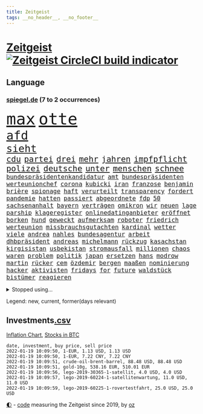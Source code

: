 ```yaml
---
title: Zeitgeist
tags: __no_header__, __no_footer__
---
```


# [Zeitgeist](https://oliz.io/zeitgeist/) [![Zeitgeist CircleCI build indicator](https://circleci.com/gh/ooz/zeitgeist.svg?style=shield)](https://circleci.com/gh/ooz/zeitgeist)

## Language

<h3><a href="https://www.spiegel.de" target="_blank">spiegel.de</a> (7 to 2 occurrences)</h3>
<p style="font-family:monospace">
<span style="font-size:32pt"><a href="news_links.html#max" class="current">max</a></span>
<span style="font-size:32pt"><a href="news_links.html#otte" class="new">otte</a></span>
<br>
<span style="font-size:24pt"><a href="news_links.html#afd" class="current">afd</a></span>
<br>
<span style="font-size:20pt"><a href="news_links.html#sieht" class="current">sieht</a></span>
<br>
<span style="font-size:16pt"><a href="news_links.html#cdu" class="current">cdu</a></span>
<span style="font-size:16pt"><a href="news_links.html#partei" class="current">partei</a></span>
<span style="font-size:16pt"><a href="news_links.html#drei" class="current">drei</a></span>
<span style="font-size:16pt"><a href="news_links.html#mehr" class="current">mehr</a></span>
<span style="font-size:16pt"><a href="news_links.html#jahren" class="current">jahren</a></span>
<span style="font-size:16pt"><a href="news_links.html#impfpflicht" class="current">impfpflicht</a></span>
<span style="font-size:16pt"><a href="news_links.html#polizei" class="current">polizei</a></span>
<span style="font-size:16pt"><a href="news_links.html#deutsche" class="current">deutsche</a></span>
<span style="font-size:16pt"><a href="news_links.html#unter" class="current">unter</a></span>
<span style="font-size:16pt"><a href="news_links.html#menschen" class="current">menschen</a></span>
<span style="font-size:16pt"><a href="news_links.html#schnee" class="current">schnee</a></span>
<br>
<span style="font-size:12pt"><a href="news_links.html#bundespräsidentenkandidatur" class="new">bundespräsidentenkandidatur</a></span>
<span style="font-size:12pt"><a href="news_links.html#amt" class="current">amt</a></span>
<span style="font-size:12pt"><a href="news_links.html#bundespräsidenten" class="current">bundespräsidenten</a></span>
<span style="font-size:12pt"><a href="news_links.html#werteunionchef" class="new">werteunionchef</a></span>
<span style="font-size:12pt"><a href="news_links.html#corona" class="current">corona</a></span>
<span style="font-size:12pt"><a href="news_links.html#kubicki" class="current">kubicki</a></span>
<span style="font-size:12pt"><a href="news_links.html#iran" class="current">iran</a></span>
<span style="font-size:12pt"><a href="news_links.html#franzose" class="new">franzose</a></span>
<span style="font-size:12pt"><a href="news_links.html#benjamin" class="current">benjamin</a></span>
<span style="font-size:12pt"><a href="news_links.html#brière" class="new">brière</a></span>
<span style="font-size:12pt"><a href="news_links.html#spionage" class="current">spionage</a></span>
<span style="font-size:12pt"><a href="news_links.html#haft" class="current">haft</a></span>
<span style="font-size:12pt"><a href="news_links.html#verurteilt" class="current">verurteilt</a></span>
<span style="font-size:12pt"><a href="news_links.html#transparency" class="new">transparency</a></span>
<span style="font-size:12pt"><a href="news_links.html#fordert" class="current">fordert</a></span>
<span style="font-size:12pt"><a href="news_links.html#pandemie" class="current">pandemie</a></span>
<span style="font-size:12pt"><a href="news_links.html#hatten" class="current">hatten</a></span>
<span style="font-size:12pt"><a href="news_links.html#passiert" class="current">passiert</a></span>
<span style="font-size:12pt"><a href="news_links.html#abgeordnete" class="current">abgeordnete</a></span>
<span style="font-size:12pt"><a href="news_links.html#fdp" class="current">fdp</a></span>
<span style="font-size:12pt"><a href="news_links.html#50" class="current">50</a></span>
<span style="font-size:12pt"><a href="news_links.html#sachsenanhalt" class="current">sachsenanhalt</a></span>
<span style="font-size:12pt"><a href="news_links.html#bayern" class="current">bayern</a></span>
<span style="font-size:12pt"><a href="news_links.html#verträgen" class="new">verträgen</a></span>
<span style="font-size:12pt"><a href="news_links.html#omikron" class="current">omikron</a></span>
<span style="font-size:12pt"><a href="news_links.html#wir" class="current">wir</a></span>
<span style="font-size:12pt"><a href="news_links.html#neuen" class="current">neuen</a></span>
<span style="font-size:12pt"><a href="news_links.html#lage" class="current">lage</a></span>
<span style="font-size:12pt"><a href="news_links.html#parship" class="new">parship</a></span>
<span style="font-size:12pt"><a href="news_links.html#klageregister" class="new">klageregister</a></span>
<span style="font-size:12pt"><a href="news_links.html#onlinedatinganbieter" class="new">onlinedatinganbieter</a></span>
<span style="font-size:12pt"><a href="news_links.html#eröffnet" class="current">eröffnet</a></span>
<span style="font-size:12pt"><a href="news_links.html#borken" class="new">borken</a></span>
<span style="font-size:12pt"><a href="news_links.html#hund" class="current">hund</a></span>
<span style="font-size:12pt"><a href="news_links.html#geweckt" class="current">geweckt</a></span>
<span style="font-size:12pt"><a href="news_links.html#aufmerksam" class="current">aufmerksam</a></span>
<span style="font-size:12pt"><a href="news_links.html#roboter" class="current">roboter</a></span>
<span style="font-size:12pt"><a href="news_links.html#friedrich" class="current">friedrich</a></span>
<span style="font-size:12pt"><a href="news_links.html#werteunion" class="new">werteunion</a></span>
<span style="font-size:12pt"><a href="news_links.html#missbrauchsgutachten" class="new">missbrauchsgutachten</a></span>
<span style="font-size:12pt"><a href="news_links.html#kardinal" class="current">kardinal</a></span>
<span style="font-size:12pt"><a href="news_links.html#wetter" class="current">wetter</a></span>
<span style="font-size:12pt"><a href="news_links.html#viele" class="current">viele</a></span>
<span style="font-size:12pt"><a href="news_links.html#andrea" class="current">andrea</a></span>
<span style="font-size:12pt"><a href="news_links.html#nahles" class="current">nahles</a></span>
<span style="font-size:12pt"><a href="news_links.html#bundesagentur" class="current">bundesagentur</a></span>
<span style="font-size:12pt"><a href="news_links.html#arbeit" class="current">arbeit</a></span>
<span style="font-size:12pt"><a href="news_links.html#dhbpräsident" class="new">dhbpräsident</a></span>
<span style="font-size:12pt"><a href="news_links.html#andreas" class="current">andreas</a></span>
<span style="font-size:12pt"><a href="news_links.html#michelmann" class="new">michelmann</a></span>
<span style="font-size:12pt"><a href="news_links.html#rückzug" class="current">rückzug</a></span>
<span style="font-size:12pt"><a href="news_links.html#kasachstan" class="current">kasachstan</a></span>
<span style="font-size:12pt"><a href="news_links.html#kirgisistan" class="current">kirgisistan</a></span>
<span style="font-size:12pt"><a href="news_links.html#usbekistan" class="new">usbekistan</a></span>
<span style="font-size:12pt"><a href="news_links.html#stromausfall" class="current">stromausfall</a></span>
<span style="font-size:12pt"><a href="news_links.html#millionen" class="current">millionen</a></span>
<span style="font-size:12pt"><a href="news_links.html#chaos" class="current">chaos</a></span>
<span style="font-size:12pt"><a href="news_links.html#waren" class="current">waren</a></span>
<span style="font-size:12pt"><a href="news_links.html#problem" class="current">problem</a></span>
<span style="font-size:12pt"><a href="news_links.html#politik" class="current">politik</a></span>
<span style="font-size:12pt"><a href="news_links.html#japan" class="current">japan</a></span>
<span style="font-size:12pt"><a href="news_links.html#ersetzen" class="current">ersetzen</a></span>
<span style="font-size:12pt"><a href="news_links.html#hans" class="current">hans</a></span>
<span style="font-size:12pt"><a href="news_links.html#modrow" class="current">modrow</a></span>
<span style="font-size:12pt"><a href="news_links.html#martin" class="current">martin</a></span>
<span style="font-size:12pt"><a href="news_links.html#rücker" class="current">rücker</a></span>
<span style="font-size:12pt"><a href="news_links.html#cem" class="current">cem</a></span>
<span style="font-size:12pt"><a href="news_links.html#özdemir" class="current">özdemir</a></span>
<span style="font-size:12pt"><a href="news_links.html#bergen" class="current">bergen</a></span>
<span style="font-size:12pt"><a href="news_links.html#maaßen" class="current">maaßen</a></span>
<span style="font-size:12pt"><a href="news_links.html#nominierung" class="current">nominierung</a></span>
<span style="font-size:12pt"><a href="news_links.html#hacker" class="current">hacker</a></span>
<span style="font-size:12pt"><a href="news_links.html#aktivisten" class="current">aktivisten</a></span>
<span style="font-size:12pt"><a href="news_links.html#fridays" class="current">fridays</a></span>
<span style="font-size:12pt"><a href="news_links.html#for" class="current">for</a></span>
<span style="font-size:12pt"><a href="news_links.html#future" class="current">future</a></span>
<span style="font-size:12pt"><a href="news_links.html#waldstück" class="current">waldstück</a></span>
<span style="font-size:12pt"><a href="news_links.html#bistümer" class="new">bistümer</a></span>
<span style="font-size:12pt"><a href="news_links.html#reagieren" class="current">reagieren</a></span>
</p>
<details>
<summary>Stopped using...</summary>
<p class="former" style="font-size:12pt">
live(460) protestiert(460) appelliert(459) ber(459) bernd(459) blickt(459) gipfel(459) historiker(459) lisa(459) lohnt(459) suchte(459) beschäftigten(458) frühen(458) gemeinden(458) guter(458) masken(458) regisseurin(458) unmöglich(458) verzögert(458) zuerst(458) 2015(457) angespannt(457) aufnehmen(457) eng(457) giffey(457) reform(457) rest(457) vorstellung(457) and(456) einziges(456) golf(456) ifoinstitut(456) kriminellen(456) moderna(456) smartphone(456) stoppte(456) äußern(456) afrika(455) amerikaner(455) bußgeld(455) coronaschnelltests(455) doku(455) kassiert(455) maßnahme(455) sv(455) wirkte(455) xi(455) überreste(455) abstimmen(454) argumente(454) dfb(454) ermöglichen(454) finanziell(454) häufen(454) militärs(454) quartal(454) reul(454) richterin(454) städte(454) arbeitete(453) büros(453) eugh(453) fabrik(453) gewerkschaft(453) insekten(453) katze(453) laden(453) maximal(453) misshandelt(453) nominiert(453) passen(453) passieren(453) spanischen(453) spiels(453) strengere(453) tobt(453) unterzeichnet(453) zurückkehren(453) außen(452) entstehen(452) fahrt(452) feier(452) herrscher(452) mars(452) reichte(452) umgehend(452) versäumnisse(452) vorfall(452) zurückgetreten(452) überwinden(452) befinden(451) beispielen(451) bloß(451) bulgarien(451) florida(451) gebaut(451) kraftvoll(451) literatur(451) lothar(451) medikamente(451) paul(451) scheidet(451) schwerer(451) solidarität(451) umstrittenes(451) weitet(451) wieler(451) zufrieden(451) 44(450) 65(450) 79(450) d(450) freigestellt(450) gesprengt(450) mutmaßlich(450) rassistischer(450) rechtsextremismus(450) richtung(450) selben(450) stich(450) suspendiert(450) ulm(450) verhängen(450) wohnen(450) zoll(450) zählen(450) aufruf(449) big(449) bodo(449) entlassung(449) gastgeber(449) geflogen(449) gelsenkirchen(449) gesunde(449) grundlage(449) mengen(449) männliche(449) nahezu(449) verdiente(449) wirkung(449) bundesligavorschau(448) diplomaten(448) juni(448) rassistische(448) rechtsextremen(448) spieltag(448) veranstaltungen(448) vertrauen(448) einigung(447) gebe(447) hamilton(447) lewis(447) nutzt(447) oppositionelle(447) sichern(447) tschechien(447) verstappen(447) wand(447) übergeben(447) 96(446) aufgegeben(446) bewährungsstrafe(446) gespalten(446) inszeniert(446) lebte(446) nahen(446) pressestimmen(446) riesige(446) sinn(446) türkischen(446) widerspruch(446) anbieter(445) anschuldigungen(445) fuhr(445) swetlana(445) wurzeln(445) abgebrochen(444) armut(444) diego(444) e(444) erneuten(444) eurecht(444) george(444) meinungsfreiheit(444) see(444) biontech(443) fortgesetzt(443) mauer(443) produzieren(443) tragödie(443) wahren(443) zimmer(443) band(442) bundesstaat(442) festgestellt(442) herr(442) konzentrieren(442) petra(442) richtet(442) schumacher(442) unterzahl(442) verbreiten(442) entscheidenden(441) unterstützer(441) wochenüberblick(441) erschöpft(440) jüngere(440) mick(440) pipeline(440) ausgeliefert(439) dämpfer(439) freunde(439) auftritte(438) deals(438) duisburg(438) motor(438) aufschwung(437) berüchtigten(437) fliegt(437) iphone(437) jimmy(437) nachweis(437) uefa(437) überholt(437) 25jährigen(436) beschränkungen(436) platzen(436) porsche(436) presse(436) william(436) attentäter(435) drängen(435) erfüllt(435) ergibt(435) erwachsene(435) rivale(435) song(435) aufhalten(434) indirekt(434) limit(434) rkichef(434) unbekannt(434) zugelassenen(434) ökonomen(433) beteiligen(432) probe(432) pkw(431) bangkok(430) gang(430) hadert(430) immunität(430) sachsens(430) apps(429) auflagen(429) landesweit(429) analysiert(428) architekt(428) brasilianische(428) klöckner(428) landwirtschaft(428) arminia(427) präsidentenwahl(427) fortuna(426) jeff(426) nirgendwo(426) wütende(425) bester(424) labor(423) lachen(423) kassieren(421) wirbel(420) angewiesen(418) angeboten(417) erwarteten(416) rückblick(416) 2010(414) reportage(414) trauma(414) klees(413) vizekanzler(413) kandidatur(412) geflohen(410) gegenmaßnahmen(409) dorf(407) erfolgreichen(407) nächstes(407) tanzen(406) ermordete(405) diesjährigen(404) erhebliche(404) veränderungen(404) massaker(403) pentagon(403) beworben(402) schweine(401) atomabkommen(400) weitreichende(400) bist(399) häuslicher(399) nebenwirkungen(399) verursachte(399) lockern(398) schwimmen(397) zweck(397) weltmeisterschaft(396) ausgemacht(394) rolf(394) gesetzlichen(393) daheim(392) tolle(392) hitler(391) last(391) billiger(390) gesundheitsministers(389) dominik(385) wmtitel(385) berühmtesten(382) erben(380) dankt(374) schärfer(374) spannung(373) chrupalla(372) würzburg(372) londons(371) überwiegend(368) arzneimittelbehörde(367) betrag(367) prominenten(360) enthält(359) schlaf(357) jagt(354) eingehen(349) währung(347) autobauer(346) unterscheidet(339) fotografiert(338) oberhaupt(337) triumphierte(336) bekannter(333) kannte(318) börsengang(317) chile(317) bein(316) josef(315) demnächst(313) hilferuf(308) universitäten(303) steuerhinterziehung(298) ruin(296) happy(295) alben(290) henning(289) schenkt(286) erschoss(283) nagelsmann(281) sophia(274) ausrichten(273) kellner(270) vehement(270) käse(268) geehrt(263) westlichen(263) erdoğans(262) rückzahlung(259) neuerdings(258) umständen(258) ulrike(257) pyrotechnik(255) nötigen(254) interessen(253) fußballnationalmannschaft(252) eile(250) forschende(250) bewiesen(249) japanischen(243) handys(241) etlichen(240) ausgehen(238) begraben(237) potsdamer(237) regierungskoalition(236) badewanne(235) lediglich(235) stolpert(235) oktoberfest(234) freigegeben(233) gestanden(231) vertrieben(228) impfquoten(226) kugel(224) chips(223) 1990(219) basteln(219) gesichtet(218) parlamentswahlen(218) antisemitische(217) deutschkolumne(217) gefilmt(217) impfskeptiker(217) verursachen(217) lebend(216) riesiger(216) antisemitischer(215) millionenstadt(214) my(213) verschwörungsmythen(209) angeblichem(208) atomkraftwerk(207) bürgern(207) entwickelte(207) wagens(207) spaziergänger(206) geflüchtet(205) fassung(204) gezeichnet(204) britta(203) center(202) finder(200) publikumsliebling(200) bergab(199) umfassende(199) arte(198) flüchtet(198) heiß(198) rereportage(198) geschwister(197) höherer(197) hessische(196) befeuert(194) neumünster(194) tickets(194) ersteigern(193) kleidung(193) raste(193) schutzsuchenden(192) zerstörte(192) sardinien(191) virologin(191) liebt(190) aufgegangen(189) bang(187) tornado(186) dauerhafte(185) 88(182) eingriff(182) verwandten(182) aufgebaut(181) demenz(181) gorillas(179) handlungsbedarf(179) bundesanwaltschaft(178) rechtens(178) thomalla(178) zwingen(178) komponist(177) lehrergewerkschaft(177) chefs(176) nevada(176) verunsichert(176) spezies(174) afrikanischer(173) chaotischen(173) haie(173) operiert(173) vorfreude(173) warte(173) eingefahren(172) elfjähriger(172) knackt(172) lied(172) verurteilung(171) zweijähriger(171) absitzen(170) verkehrssicherheit(170) wesentliche(170) intendant(168) unbehelligt(166) brasilianischen(165) zauber(165) zögert(165) passend(164) usunternehmen(164) forschungsteam(162) hanau(162) versehen(162) astronomie(161) bewerbung(161) eingeklemmt(161) erzieherinnen(161) verleger(160) ahrtal(159) jagen(159) mittels(159) restriktionen(158) füße(157) gerichts(157) löwen(156) statistischem(155) traten(155) schwimmt(154) syrische(153) versäumt(153) vertretung(153) aspekte(152) jinping(151) missbrauchsvorwürfe(151) nicole(151) bauprojekte(150) besitzen(150) bundesbankchef(150) gesundheitsgefahr(150) verbraucherzentrale(150) 31jähriger(149) beck(147) bemerkbar(147) gibt's(147) siebzigerjahren(147) sirenen(147) afdchef(146) haas(146) 1992(145) simulieren(145) mitchell(144) popkultur(144) stonehenge(144) gestern(143) abwesenheit(141) fahrerinnen(141) hartnäckig(141) längste(141) verhängten(141) ersetzt(140) schuhe(140) carrie(138) geldscheinen(138) südsudan(138) waffengewalt(138) war's(138) erkrankte(137) siegfried(137) 15jährigen(136) anlage(136) langweilig(136) realität(136) verteuern(136) geschenke(135) heiße(135) lieferprobleme(135) vollen(135) iphones(134) neugeborenen(134) angelegte(133) forschern(133) händen(132) paket(132) schürt(132) ussenat(132) achtet(131) rückgabe(131) gesundheitswesen(130) vorhang(130) dargestellt(129) kommune(129) polizeiwache(129) teslagigafactory(128) steil(127) geleistet(126) nachmittag(126) gemeinschaft(125) rennes(125) taxi(124) fahndung(123) hilfsorganisationen(123) kritischen(123) verwechselt(123) ingenieur(122) aufzugeben(120) delivery(120) nicholas(118) tsg(118) zelten(118) ägäis(118) anrufen(117) lateinamerika(117) mccartney(117) wirbelsturm(117) fehleinschätzung(116) lose(116) bayerntrainer(114) offene(114) fernbleiben(113) größeres(113) arbeitgeberpräsident(112) bankräuber(112) dulger(112) 2gkonzept(111) coronainfektionszahlen(111) fehlender(111) samar(111) sima(111) bereut(110) erwirtschaftet(110) rekordhöhe(110) bienen(109) bürgerkriegs(109) koalitionsvertrag(109) mandela(109) mieterbund(109) zuständigen(109) aachener(108) erstickte(108) saudischen(108) überfallen(108) abgehalten(107) ausgeschaltet(107) fressen(107) helllichten(107) tiger(107) dokumentiert(106) friedlich(106) hierzulande(106) pflegekraft(106) rotgrünroten(106) stillstand(106) wertet(105) milizen(104) elektrisch(103) gruß(103) hermann(103) ordnete(103) wiegelt(103) 81jährige(102) impfnachweise(102) verkehrspolitik(102) zürich(102) bali(101) demut(101) befragt(100) zurückgemeldet(100) überforderung(100) unoklimakonferenz(99) verpflichtend(99) tripolis(98) hell(97) kunstwerke(97) polizeigewalt(97) 15000(96) bedauert(96) geheim(96) kapitänin(96) glas(95) googles(95) harren(95) pflichten(95) redet(95) rhetorik(95) xavier(95) darstellen(94) englisch(94) hadern(94) jacqueline(94) empfing(93) exbürgermeister(93) staatssekretär(93) vulkanausbrüche(93) batman(92) ferrari(92) inhalt(92) klimakonferenz(92) morgan(92) finanzmarkt(91) regierende(91) ruhestand(91) skisaison(91) abrupt(90) aufmarsch(90) dringenden(90) geltenden(90) kanareninsel(90) mischen(90) schlafzimmer(90) twittert(90) verordnet(90) afdwähler(89) briefe(89) menschenrechten(89) millionär(89) erschießen(88) inhaftierte(88) managerin(88) parteivorsitz(88) stichen(88) vizechef(88) zurückzahlen(88) bergbau(87) diskurs(87) hautfarbe(87) hinterzogen(87) meinhof(87) teller(87) beruflich(86) follower(86) spdmann(86) suga(86) treibhausgasemissionen(86) vornehmen(86) 112(85) coronavakzinen(85) erleben(85) fluglinie(85) fußfessel(85) presseschau(85) vernimmt(85) versuchs(85) geliehen(84) geltendes(84) spielfeld(84) studiert(84) unterhaus(84) beifahrer(83) füßen(83) stern(83) waage(83) whochef(83) üble(83) 1989(82) adam(82) asylbewerber(82) gemeindebund(82) knappheit(82) oberfläche(82) zweifachen(82) havarie(81) küstenort(81) zulauf(81) aromen(80) borchardt(80) genehmigte(80) meeresboden(80) sssiggi(80) 46(79) argumenten(79) außenpolitiker(79) brandgefährlich(79) einschätzungen(79) emir(79) feuerfontänen(79) lieferproblemen(79) reformpläne(79) undercoverpolizist(79) finne(78) gil(78) kalkül(78) michaelis(78) ofarim(78) schwärmen(78) uskongress(78) veröffentlichtes(78) vulkangebiet(78) berufseinstieg(77) ema(77) fußballstars(77) herzmuskelentzündungen(77) north(77) wenigstens(77) bestimmen(76) betrunken(76) gaslieferungen(76) herauskam(76) schwangerschaftsabbrüchen(76) torrekord(76) vorlage(76) wilhelm(76) alexanderplatz(75) auszahlt(75) exweltmeister(75) finnischen(75) halbwegs(75) herunter(75) kredite(75) musikvideo(75) schotte(75) stärkster(75) todesfällen(75) beantwortet(74) generalsekretäre(74) ragten(74) stabilem(74) vera(74) vorentscheidung(74) ekstase(73) fahnder(73) geheimdienste(73) gerücht(73) prestigeprojekt(73) routen(73) vergibt(73) winkt(73) 260(72) beerdigt(72) coronawinter(72) danger(72) fahrzeugs(72) hungertod(72) radioaktiv(72) reizgas(72) reynolds(72) untersuchte(72) bestehe(71) hündin(71) innenministers(71) rotgelbgrün(71) santa(71) staatsfonds(71) südfranzösischen(71) 30000(70) cduvorsitz(70) karrierecoachin(70) massen(70) stießen(70) testrunde(70) umbauen(70) christliche(69) kulinarisches(69) parks(69) afdlandtagsabgeordneter(68) gefährlichsten(68) lkabeamter(68) passive(68) raubkunst(68) verteilen(68) afdabgeordnete(67) ehegattensplittings(67) hector(67) kyffhäuserkreis(67) mitschüler(67) notenbanker(67) passagierflugzeug(67) saisonfinale(67) verschenkt(67) versenkt(67) irische(66) mitgliederentscheid(66) nordamerikanische(66) sauerstoff(66) verfolgten(66) afdpolitiker(65) anzunehmen(65) cambridge(65) engere(65) kampfjets(65) naheliegende(65) verkleidet(65) coronapatienten(64) gesprächsrunde(64) liverpoolcoach(64) reichelt(64) wg(64) winzern(64) begleichen(63) fantasie(63) kernkraftwerk(63) nervennahrung(63) süße(63) vorschau(63) weichen(63) zeitschrift(63) 2100(62) bäumen(62) dichtete(62) ebnen(62) sofern(62) sofortiger(62) überschaubar(62) angeklagtem(61) interessenten(61) kurznachricht(61) lampedusa(61) massengräber(61) schlägerei(61) sprengkraft(61) weihnachtsgeschenk(61) wohnt(61) ausrufezeichen(60) schnellboot(60) südpolarmeer(60) totimpfstoff(60) krug(59) offizielles(59) oldie(59) spezielles(59) verletze(59) versteigern(59) 2031(58) blinde(58) hinsicht(58) jameswebbweltraumteleskop(58) klopapier(58) plätze(58) schrittweise(58) unerwünschten(58) leistungssport(57) manchin(57) oscargewinner(57) staatskasse(57) swr(57) verschärften(57) weihnachtsgeschenke(57) weinen(57) aschewolken(56) aufregende(56) idioten(56) jahrzehnts(56) marschiert(56) niedrigen(56) schmücken(56) sternen(56) wissenschaftsprojekte(56) zweijährige(56) enthielt(55) gewechselt(55) heiklen(55) kampfdrohne(55) porträtiert(55) schwestern(55) sowjetischen(55) anweisungen(54) bayernstar(54) beseitigt(54) blutige(54) bürgergeld(54) case(54) eindringlichen(54) harrison(54) lehre(54) sterilisieren(54) abschottung(53) bemerkt(53) benin(53) preist(53) umfangreichen(53) befasst(52) gerne(52) gestiegene(52) kritikern(52) nelson(52) stromtankstellen(52) tsv(52) abeba(51) addis(51) ampelpläne(51) lavaströme(51) minnesota(51) modernaimpfstoff(51) reddit(51) äthiopische(51) bauwerke(50) merseburg(50) störender(50) amanda(49) ausnahmsweise(49) fleck(49) gratulierte(49) shows(49) spurs(49) stadtpark(49) verschwörungstheorien(49) disput(48) festessen(48) inge(48) massenproteste(48) raubtieren(48) shooter(48) vernunft(48) innen(47) überragt(47) dichter(46) eier(46) entziehen(46) index(46) kentucky(46) pantanal(46) 126(45) airlines(45) jaguars(45) künftiger(45) little(45) mitgliederbefragung(45) satten(45) schwelt(45) weltbesten(45) dutzenden(44) empfindliche(44) persischen(44) wellbrock(44) wiesbaden(44) 2028(43) pandemiemanagement(43) regelrecht(43) rigiden(43) sören(43) verwandte(43) autounfällen(42) bundeshaushalt(42) überraschten(42) batic(41) geliebte(41) getraut(41) laura(41) leitmayr(41) stephen(41) exchef(40) kabinen(40) schmutzler(40) somit(40) neunte(39) vorgesetzte(39) ausgebuht(38) formel1saison(38) miss(38) skifahren(38) transporters(38) ertrinken(37) fataler(37) gerührt(37) künstlers(37) luis(37) vertrauliche(37) wolfsburger(37) #metoo(36) eisiger(36) fahrlässigkeit(36) häusliche(36) kapern(36) onlineshopping(36) waffenruhe(36) dänische(35) gräueltaten(35) verschollen(35) verwüstung(35) herbe(34) ministers(34) reglement(34) verschiebung(34) versorgen(34) verunsicherung(34) weihnachtsmärkte(34) auftritts(33) finnland(33) halte(33) schausteller(33) verschärfungen(33) zertifikate(33) a380(32) abtrünnige(32) charts(32) freispruch(32) gattin(32) partnerschaften(32) zufall(32) bestritt(31) klavier(31) kurden(31) kurdische(31) menschenrechtslage(31) nfts(31) verunsichern(31) vietnam(31) women's(31) 1980(30) continental(30) effektiver(30) gaming(30) keinesfalls(29) kulturwissenschaftler(29) pessimistisch(29) pisten(29) planung(29) spiegelklimabericht(29) staatskassen(29) christmas(28) laxen(28) reptilien(28) sekt(28) unterlagen(28) winzer(28) zweitligatopspiel(28) epsteinvertraute(27) glinde(27) rabatten(27) virusvariante(27) 122(26) advent(26) chefcoach(26) coronavariante(26) einreisekontrollen(26) exklusive(26) festivals(26) frieren(26) geschäftsjahr(26) impfaktion(26) klaws(26) schönste(26) strikte(26) universitätsklinikum(26) coronamanagement(25) dröge(25) strukturwandel(25) unsichtbaren(25) behaupten(24) klappt(24) kritischer(24) morddrohungen(24) natürlich(24) offenkundig(24) verkehrsunfälle(24) zweifelt(24) champagneralternativen(23) familienstreit(23) judith(23) studierendenwerk(23) coronamutante(22) nrwländerchef(22) überführt(22) jack(21) passagieren(21) personalien(21) psychotherapeut(21) sandra(21) steuerzahler(21) stolpern(21) superlative(21) surfer(21) verstörende(21) draisaitl(20) driver(20) erprobt(20) gigafactory(20) großveranstaltungen(20) klärte(20) moralisch(20) mount(20) revolutionär(20) stimmungstest(20) uswestküste(20) woods(20) abzusagen(19) chris(19) coronabeschlüsse(19) erobern(19) ezb(19) parallelwelt(19) schenken(19) überlebten(19) 54jähriger(18) beschlussvorlage(18) buchung(18) habecks(18) herstellen(18) marcus(18) südfrankreich(18) weihnachtsmann(18) wissenschaftlerin(18) ampelkreuzung(17) nordrheinwestfalens(17) porschefahrer(17) textnachrichten(17) weihnachtsschmuck(17) 67(16) bangladesch(16) exklusiv(16) füllt(16) geschäften(16) portemonnaie(16) tarifverdienste(16) 50jähriger(15) fehlschuss(15) fähigkeit(15) keilt(15) mast(15) moskauer(15) passwörter(15) preissteigerungen(15) schmuggeln(15) vollzogen(15) auszahlen(14) banküberfall(14) bewohnerinnen(14) dortmunds(14) drive(14) fackelaufmarsch(14) kremlchef(14) kultusministerkonferenz(14) köpping(14) mediatheken(14) möbel(14) spürte(14) weihnachtstage(14) anfänger(13) ebike(13) herbstmeister(13) identische(13) oscars(13) 1860(12) amtsantritt(12) festtage(12) meyer(12) mölders(12) reifen(12) sascha(12) token(12) zitat(12) beschränken(11) blitzer(11) dauerfehde(11) erschwert(11) flotte(11) kohlenmonoxid(11) ostbeauftragter(11) peanuts(11) rettungsanker(11) schickte(11) versinkt(11)
</p>
</details>
<p>Legend: <span class="new">new</span>, <span class="current">current</span>, <span class="former">former(days relevant)</span></p>

## Investments[.csv](investments.csv)

[Inflation Chart](https://inflationchart.com),
[Stocks in BTC](https://stonksinbtc.xyz/)

```
date, investment, buy price, sell price
2022-01-19 10:09:50, 1-EUR, 1.13 USD, 1.13 USD
2022-01-19 10:09:50, 1-EUR, 7.22 CNY, 7.22 CNY
2022-01-19 10:09:51, crude-oil-brent-barrel, 88.48 USD, 88.48 USD
2022-01-19 10:09:51, gold-10g, 538.16 EUR, 510.01 EUR
2022-01-19 10:09:56, lego-2019-30365-1-satellit, 4.0 USD, 4.0 USD
2022-01-19 10:09:57, lego-2019-60224-1-satellitenwartung, 11.0 USD, 11.0 USD
2022-01-19 10:09:59, lego-2019-60225-1-rovertestfahrt, 25.0 USD, 25.0 USD
```

<footer>
<a href="javascript:toggleTheme()" class="nav">🌓</a>
- <a href="https://github.com/ooz/zeitgeist">code</a> measuring the Zeitgeist since 2019, by <a href="https://oliz.io">oz</a>
</footer>

